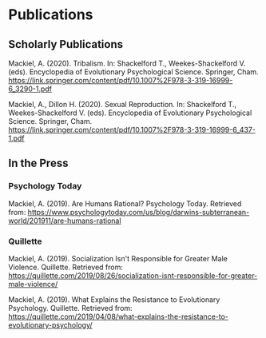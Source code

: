 # Publications

## Scholarly Publications

Mackiel, A. (2020). Tribalism. In: Shackelford T., Weekes-Shackelford V. (eds). Encyclopedia of Evolutionary Psychological Science. Springer, Cham. https://link.springer.com/content/pdf/10.1007%2F978-3-319-16999-6_3290-1.pdf

Mackiel, A., Dillon H. (2020). Sexual Reproduction. In: Shackelford T., Weekes-Shackelford V. (eds). Encyclopedia of Evolutionary Psychological Science. Springer, Cham. https://link.springer.com/content/pdf/10.1007%2F978-3-319-16999-6_437-1.pdf

## In the Press

### Psychology Today
Mackiel, A. (2019). Are Humans Rational? Psychology Today. Retrieved from: https://www.psychologytoday.com/us/blog/darwins-subterranean-world/201911/are-humans-rational

### Quillette

Mackiel, A. (2019). Socialization Isn't Responsible for Greater Male Violence. Quillette. Retrieved from: https://quillette.com/2019/08/26/socialization-isnt-responsible-for-greater-male-violence/

Mackiel, A. (2019). What Explains the Resistance to Evolutionary Psychology. Quillette. Retrieved from: https://quillette.com/2019/04/08/what-explains-the-resistance-to-evolutionary-psychology/